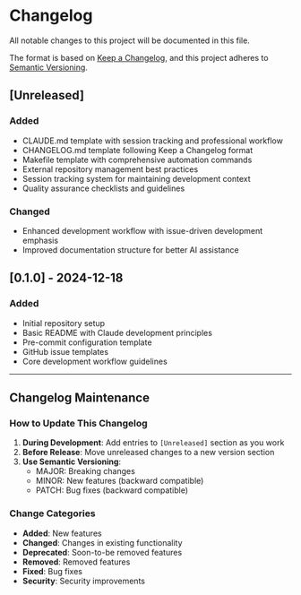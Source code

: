 # Changelog

All notable changes to this project will be documented in this file.

The format is based on [Keep a Changelog](https://keepachangelog.com/en/1.0.0/),
and this project adheres to [Semantic Versioning](https://semver.org/spec/v2.0.0.html).

## [Unreleased]

### Added
- CLAUDE.md template with session tracking and professional workflow
- CHANGELOG.md template following Keep a Changelog format
- Makefile template with comprehensive automation commands
- External repository management best practices
- Session tracking system for maintaining development context
- Quality assurance checklists and guidelines

### Changed
- Enhanced development workflow with issue-driven development emphasis
- Improved documentation structure for better AI assistance

## [0.1.0] - 2024-12-18

### Added
- Initial repository setup
- Basic README with Claude development principles
- Pre-commit configuration template
- GitHub issue templates
- Core development workflow guidelines

---

## Changelog Maintenance

### How to Update This Changelog

1. **During Development**: Add entries to `[Unreleased]` section as you work
2. **Before Release**: Move unreleased changes to a new version section
3. **Use Semantic Versioning**:
   - MAJOR: Breaking changes
   - MINOR: New features (backward compatible)
   - PATCH: Bug fixes (backward compatible)

### Change Categories

- **Added**: New features
- **Changed**: Changes in existing functionality
- **Deprecated**: Soon-to-be removed features
- **Removed**: Removed features
- **Fixed**: Bug fixes
- **Security**: Security improvements